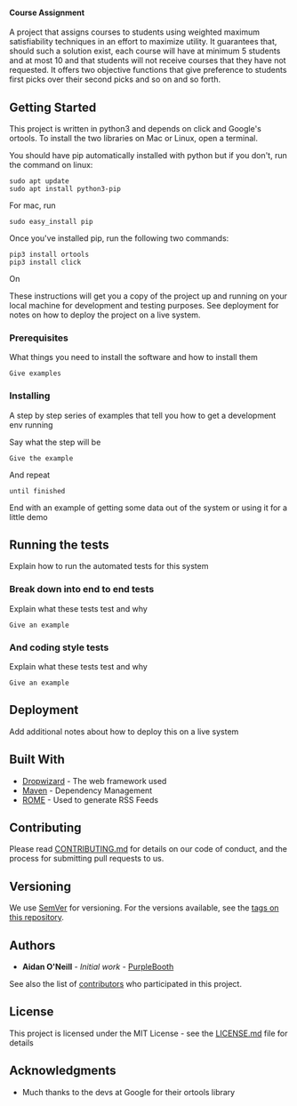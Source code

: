 #### Course Assignment

A project that assigns courses to students using weighted maximum satisfiability techniques in an effort to maximize utility.  It guarantees that, should such a solution exist, each course will have at minimum 5 students and at most 10 and that students will not receive courses that they have not requested.  It offers two objective functions that give preference to students first picks over their second picks and so on and so forth.  

## Getting Started

This project is written in python3 and depends on click and Google's ortools.  To install the two libraries on Mac or Linux, open a terminal.  

You should have pip automatically installed with python but if you don't, run the command on linux:

```
sudo apt update
sudo apt install python3-pip
```
For mac, run 
```
sudo easy_install pip
```
Once you've installed pip, run the following two commands:
```
pip3 install ortools
pip3 install click
```
On 

These instructions will get you a copy of the project up and running on your local machine for development and testing purposes. See deployment for notes on how to deploy the project on a live system.

### Prerequisites

What things you need to install the software and how to install them

```
Give examples
```

### Installing

A step by step series of examples that tell you how to get a development env running

Say what the step will be

```
Give the example
```

And repeat

```
until finished
```

End with an example of getting some data out of the system or using it for a little demo

## Running the tests

Explain how to run the automated tests for this system

### Break down into end to end tests

Explain what these tests test and why

```
Give an example
```

### And coding style tests

Explain what these tests test and why

```
Give an example
```

## Deployment

Add additional notes about how to deploy this on a live system

## Built With

* [Dropwizard](http://www.dropwizard.io/1.0.2/docs/) - The web framework used
* [Maven](https://maven.apache.org/) - Dependency Management
* [ROME](https://rometools.github.io/rome/) - Used to generate RSS Feeds

## Contributing

Please read [CONTRIBUTING.md](https://gist.github.com/PurpleBooth/b24679402957c63ec426) for details on our code of conduct, and the process for submitting pull requests to us.

## Versioning

We use [SemVer](http://semver.org/) for versioning. For the versions available, see the [tags on this repository](https://github.com/your/project/tags). 

## Authors

* **Aidan O'Neill** - *Initial work* - [PurpleBooth](https://github.com/PurpleBooth)

See also the list of [contributors](https://github.com/your/project/contributors) who participated in this project.

## License

This project is licensed under the MIT License - see the [LICENSE.md](LICENSE.md) file for details

## Acknowledgments

* Much thanks to the devs at Google for their ortools library

